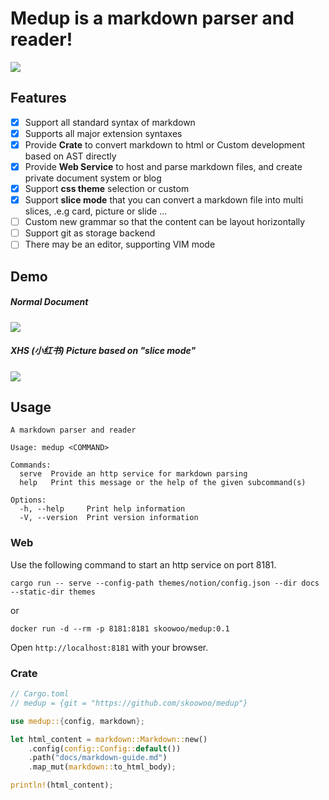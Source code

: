 # Medup is a markdown parser and reader!

![](./docs/assets/logo.png)


## Features
* [x] Support all standard syntax of markdown
* [x] Supports all major extension syntaxes
* [x] Provide **Crate** to convert markdown to html or Custom development based on AST directly
* [x] Provide **Web Service** to host and parse markdown files, and create private document system or blog
* [x] Support **css theme** selection or custom 
* [x] Support **slice mode** that you can convert a markdown file into multi slices, .e.g card, picture or slide ...
* [ ] Custom new grammar so that the content can be layout horizontally
* [ ] Support git as storage backend
* [ ] There may be an editor, supporting VIM mode

## Demo

##### Normal Document
![](./docs/assets/demo.png)

##### XHS (小红书) Picture based on "slice mode"
![](./docs/assets/xhs_demo.png)

## Usage
```
A markdown parser and reader

Usage: medup <COMMAND>

Commands:
  serve  Provide an http service for markdown parsing
  help   Print this message or the help of the given subcommand(s)

Options:
  -h, --help     Print help information
  -V, --version  Print version information
```

### Web

Use the following command to start an http service on port 8181.
```
cargo run -- serve --config-path themes/notion/config.json --dir docs --static-dir themes
```
or

```
docker run -d --rm -p 8181:8181 skoowoo/medup:0.1
```

Open `http://localhost:8181` with your browser.

### Crate

```Rust
// Cargo.toml
// medup = {git = "https://github.com/skoowoo/medup"}

use medup::{config, markdown};

let html_content = markdown::Markdown::new()
    .config(config::Config::default())
    .path("docs/markdown-guide.md")
    .map_mut(markdown::to_html_body);

println!(html_content);
```
